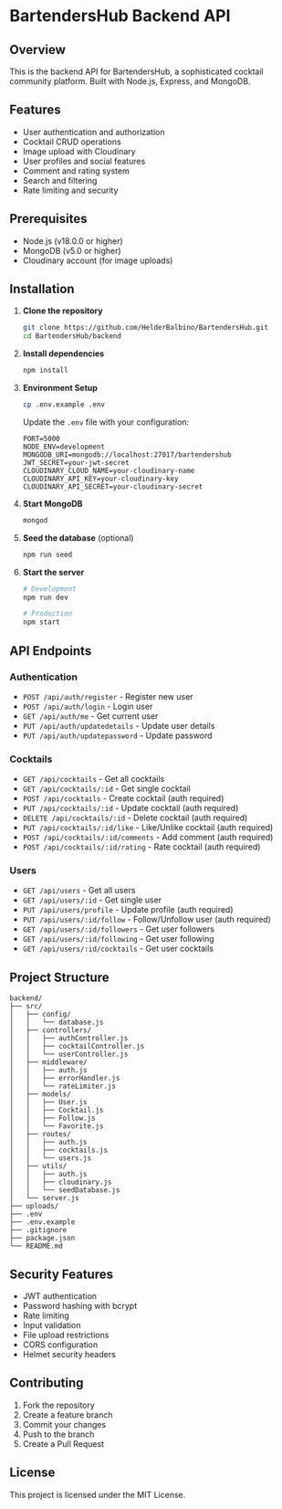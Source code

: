 # BartendersHub Backend API

## Overview
This is the backend API for BartendersHub, a sophisticated cocktail community platform. Built with Node.js, Express, and MongoDB.

## Features
- User authentication and authorization
- Cocktail CRUD operations
- Image upload with Cloudinary
- User profiles and social features
- Comment and rating system
- Search and filtering
- Rate limiting and security

## Prerequisites
- Node.js (v18.0.0 or higher)
- MongoDB (v5.0 or higher)
- Cloudinary account (for image uploads)

## Installation

1. **Clone the repository**
   ```bash
   git clone https://github.com/HelderBalbino/BartendersHub.git
   cd BartendersHub/backend
   ```

2. **Install dependencies**
   ```bash
   npm install
   ```

3. **Environment Setup**
   ```bash
   cp .env.example .env
   ```
   
   Update the `.env` file with your configuration:
   ```
   PORT=5000
   NODE_ENV=development
   MONGODB_URI=mongodb://localhost:27017/bartendershub
   JWT_SECRET=your-jwt-secret
   CLOUDINARY_CLOUD_NAME=your-cloudinary-name
   CLOUDINARY_API_KEY=your-cloudinary-key
   CLOUDINARY_API_SECRET=your-cloudinary-secret
   ```

4. **Start MongoDB**
   ```bash
   mongod
   ```

5. **Seed the database** (optional)
   ```bash
   npm run seed
   ```

6. **Start the server**
   ```bash
   # Development
   npm run dev
   
   # Production
   npm start
   ```

## API Endpoints

### Authentication
- `POST /api/auth/register` - Register new user
- `POST /api/auth/login` - Login user
- `GET /api/auth/me` - Get current user
- `PUT /api/auth/updatedetails` - Update user details
- `PUT /api/auth/updatepassword` - Update password

### Cocktails
- `GET /api/cocktails` - Get all cocktails
- `GET /api/cocktails/:id` - Get single cocktail
- `POST /api/cocktails` - Create cocktail (auth required)
- `PUT /api/cocktails/:id` - Update cocktail (auth required)
- `DELETE /api/cocktails/:id` - Delete cocktail (auth required)
- `PUT /api/cocktails/:id/like` - Like/Unlike cocktail (auth required)
- `POST /api/cocktails/:id/comments` - Add comment (auth required)
- `POST /api/cocktails/:id/rating` - Rate cocktail (auth required)

### Users
- `GET /api/users` - Get all users
- `GET /api/users/:id` - Get single user
- `PUT /api/users/profile` - Update profile (auth required)
- `PUT /api/users/:id/follow` - Follow/Unfollow user (auth required)
- `GET /api/users/:id/followers` - Get user followers
- `GET /api/users/:id/following` - Get user following
- `GET /api/users/:id/cocktails` - Get user cocktails

## Project Structure
```
backend/
├── src/
│   ├── config/
│   │   └── database.js
│   ├── controllers/
│   │   ├── authController.js
│   │   ├── cocktailController.js
│   │   └── userController.js
│   ├── middleware/
│   │   ├── auth.js
│   │   ├── errorHandler.js
│   │   └── rateLimiter.js
│   ├── models/
│   │   ├── User.js
│   │   ├── Cocktail.js
│   │   ├── Follow.js
│   │   └── Favorite.js
│   ├── routes/
│   │   ├── auth.js
│   │   ├── cocktails.js
│   │   └── users.js
│   ├── utils/
│   │   ├── auth.js
│   │   ├── cloudinary.js
│   │   └── seedDatabase.js
│   └── server.js
├── uploads/
├── .env
├── .env.example
├── .gitignore
├── package.json
└── README.md
```

## Security Features
- JWT authentication
- Password hashing with bcrypt
- Rate limiting
- Input validation
- File upload restrictions
- CORS configuration
- Helmet security headers

## Contributing
1. Fork the repository
2. Create a feature branch
3. Commit your changes
4. Push to the branch
5. Create a Pull Request

## License
This project is licensed under the MIT License.
